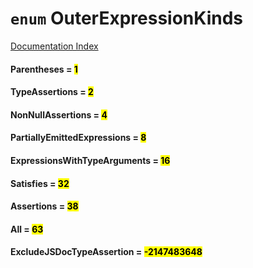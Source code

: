 # `enum` OuterExpressionKinds

[Documentation Index](../README.md)

#### Parentheses = <mark>1</mark>



#### TypeAssertions = <mark>2</mark>



#### NonNullAssertions = <mark>4</mark>



#### PartiallyEmittedExpressions = <mark>8</mark>



#### ExpressionsWithTypeArguments = <mark>16</mark>



#### Satisfies = <mark>32</mark>



#### Assertions = <mark>38</mark>



#### All = <mark>63</mark>



#### ExcludeJSDocTypeAssertion = <mark>-2147483648</mark>



